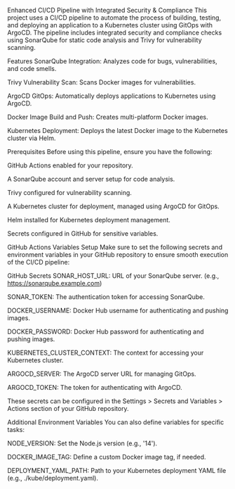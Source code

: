 Enhanced CI/CD Pipeline with Integrated Security & Compliance
This project uses a CI/CD pipeline to automate the process of building, testing, and deploying an application to a Kubernetes cluster using GitOps with ArgoCD. The pipeline includes integrated security and compliance checks using SonarQube for static code analysis and Trivy for vulnerability scanning.

Features
SonarQube Integration: Analyzes code for bugs, vulnerabilities, and code smells.

Trivy Vulnerability Scan: Scans Docker images for vulnerabilities.

ArgoCD GitOps: Automatically deploys applications to Kubernetes using ArgoCD.

Docker Image Build and Push: Creates multi-platform Docker images.

Kubernetes Deployment: Deploys the latest Docker image to the Kubernetes cluster via Helm.

Prerequisites
Before using this pipeline, ensure you have the following:

GitHub Actions enabled for your repository.

A SonarQube account and server setup for code analysis.

Trivy configured for vulnerability scanning.

A Kubernetes cluster for deployment, managed using ArgoCD for GitOps.

Helm installed for Kubernetes deployment management.

Secrets configured in GitHub for sensitive variables.

GitHub Actions Variables Setup
Make sure to set the following secrets and environment variables in your GitHub repository to ensure smooth execution of the CI/CD pipeline:

GitHub Secrets
SONAR_HOST_URL: URL of your SonarQube server. (e.g., https://sonarqube.example.com)

SONAR_TOKEN: The authentication token for accessing SonarQube.

DOCKER_USERNAME: Docker Hub username for authenticating and pushing images.

DOCKER_PASSWORD: Docker Hub password for authenticating and pushing images.

KUBERNETES_CLUSTER_CONTEXT: The context for accessing your Kubernetes cluster.

ARGOCD_SERVER: The ArgoCD server URL for managing GitOps.

ARGOCD_TOKEN: The token for authenticating with ArgoCD.

These secrets can be configured in the Settings > Secrets and Variables > Actions section of your GitHub repository.

Additional Environment Variables
You can also define variables for specific tasks:

NODE_VERSION: Set the Node.js version (e.g., '14').

DOCKER_IMAGE_TAG: Define a custom Docker image tag, if needed.

DEPLOYMENT_YAML_PATH: Path to your Kubernetes deployment YAML file (e.g., ./kube/deployment.yaml).
